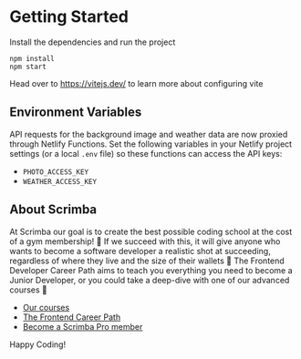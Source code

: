 # Getting Started
Install the dependencies and run the project
```
npm install
npm start
```

Head over to https://vitejs.dev/ to learn more about configuring vite

## Environment Variables
API requests for the background image and weather data are now proxied through Netlify Functions. Set the following variables in your Netlify project settings (or a local `.env` file) so these functions can access the API keys:

- `PHOTO_ACCESS_KEY`
- `WEATHER_ACCESS_KEY`

## About Scrimba

At Scrimba our goal is to create the best possible coding school at the cost of a gym membership! 💜
If we succeed with this, it will give anyone who wants to become a software developer a realistic shot at succeeding, regardless of where they live and the size of their wallets 🎉
The Frontend Developer Career Path aims to teach you everything you need to become a Junior Developer, or you could take a deep-dive with one of our advanced courses 🚀

- [Our courses](https://scrimba.com/allcourses)
- [The Frontend Career Path](https://scrimba.com/learn/frontend)
- [Become a Scrimba Pro member](https://scrimba.com/pricing)

Happy Coding!